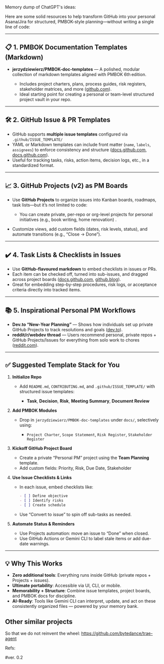 Memory dump of ChatGPT's ideas: 

Here are some solid resources to help transform GitHub into your personal Asana/Jira for structured, PMBOK-style planning—without writing a single line of code:

---

## 📋 1. PMBOK Documentation Templates (Markdown)

* **jerzydziewierz/PMBOK-doc-templates** — A polished, modular collection of markdown templates aligned with PMBOK 6th edition.

  * Includes project charters, plans, process guides, risk registers, stakeholder matrices, and more ([github.com][1]).
  * Ideal starting point for creating a personal or team-level structured project vault in your repo.

---

## 🛠 2. GitHub Issue & PR Templates

* GitHub supports **multiple issue templates** configured via `.github/ISSUE_TEMPLATE/`
* YAML or Markdown templates can include front matter (`name`, `labels`, `assignees`) to enforce consistency and structure ([docs.github.com][2], [docs.github.com][3]).
* Useful for tracking tasks, risks, action items, decision logs, etc., in a standardized format.

---

## 📈 3. GitHub Projects (v2) as PM Boards

* Use **GitHub Projects** to organize issues into Kanban boards, roadmaps, task lists—but it’s not limited to code:

  * You can create private, per-repo or org-level projects for personal initiatives (e.g., book writing, home renovation) .
* Customize views, add custom fields (dates, risk levels, status), and automate transitions (e.g., “Close → Done”).

---

## ✔️ 4. Task Lists & Checklists in Issues

* Use **GitHub-flavoured markdown** to embed checklists in issues or PRs.
* Each item can be checked off, turned into sub-issues, and dragged across project boards ([docs.github.com][4], [github.blog][5]).
* Great for embedding step-by-step procedures, risk logs, or acceptance criteria directly into tracked items.

---

## 📚 5. Inspirational Personal PM Workflows

* **Dev.to “New‑Year Planning”** — Shows how individuals set up private GitHub Projects to track resolutions and goals ([dev.to][6]).
* **reddit/r/webdev thread** — Users recommend personal, private repos + GitHub Projects/Issues for everything from solo work to chores ([reddit.com][7]).

---

## ✅ Suggested Template Stack for You

1. **Initialize Repo**

   * Add `README.md`, `CONTRIBUTING.md`, and `.github/ISSUE_TEMPLATE/` with structured issue templates:

     * **Task**, **Decision**, **Risk**, **Meeting Summary**, **Document Review**

2. **Add PMBOK Modules**

   * Drop in `jerzydziewierz/PMBOK-doc-templates` under `docs/`, selectively using:

     * `Project Charter`, `Scope Statement`, `Risk Register`, `Stakeholder Register`

3. **Kickoff GitHub Project Board**

   * Create a private “Personal PM” project using the **Team Planning** template.
   * Add custom fields: Priority, Risk, Due Date, Stakeholder

4. **Use Issue Checklists & Links**

   * In each issue, embed checklists like:

     ```markdown
     - [ ] Define objective
     - [ ] Identify risks
     - [ ] Create schedule
     ```
   * Use “Convert to issue” to spin off sub-tasks as needed.

5. **Automate Status & Reminders**

   * Use Projects automation: move an issue to “Done” when closed.
   * Use GitHub Actions or Gemini CLI to label stale items or add due-date warnings.

---

## 💡 Why This Works

* **Zero additional tools**: Everything runs inside GitHub (private repos + Projects + issues).
* **Ultimate portability**: Accessible via UI, CLI, or mobile.
* **Memorability + Structure**: Combine issue templates, project boards, and PMBOK docs for discipline.
* **AI-Ready**: Tools like Gemini CLI can interpret, update, and act on these consistently organized files — powered by your memory bank.
 


## Other similar projects
So that we do not reinvent the wheel: 
https://github.com/bytedance/trae-agent


Refs:

[1]: https://github.com/jerzydziewierz/PMBOK-doc-templates?utm_source=chatgpt.com "jerzydziewierz/PMBOK-doc-templates: linked document structure for ..."
[2]: https://docs.github.com/en/communities/using-templates-to-encourage-useful-issues-and-pull-requests/configuring-issue-templates-for-your-repository?utm_source=chatgpt.com "Configuring issue templates for your repository - GitHub Docs"
[3]: https://docs.github.com/en/communities/using-templates-to-encourage-useful-issues-and-pull-requests/manually-creating-a-single-issue-template-for-your-repository?utm_source=chatgpt.com "Manually creating a single issue template for your repository"
[4]: https://docs.github.com/en/issues/planning-and-tracking-with-projects?utm_source=chatgpt.com "Planning and tracking with Projects - GitHub Docs"
[5]: https://github.blog/developer-skills/github/video-how-to-create-checklists-in-markdown-for-easier-task-tracking/?utm_source=chatgpt.com "Video: How to create checklists in Markdown for easier task tracking"
[6]: https://dev.to/github/new-year-new-planning-habits-using-github-projects-to-track-your-goals-1meh?utm_source=chatgpt.com "New year, new planning habits: using GitHub Projects to track your ..."
[7]: https://www.reddit.com/r/webdev/comments/1gaab9e/project_management_tool_for_personal_use/?utm_source=chatgpt.com "Project Management Tool for Personal Use : r/webdev - Reddit"


#ver. 0.2
